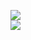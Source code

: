 [![](https://img.shields.io/badge/Made%20With-Github%20Spray-lightgrey.svg?style=for-the-badge&logo=github)](https://github.com/Annihil/github-spray#2748)  
[![](https://i.imgur.com/2DrTn0Z.gif)](https://github.com/Annihil/github-spray)